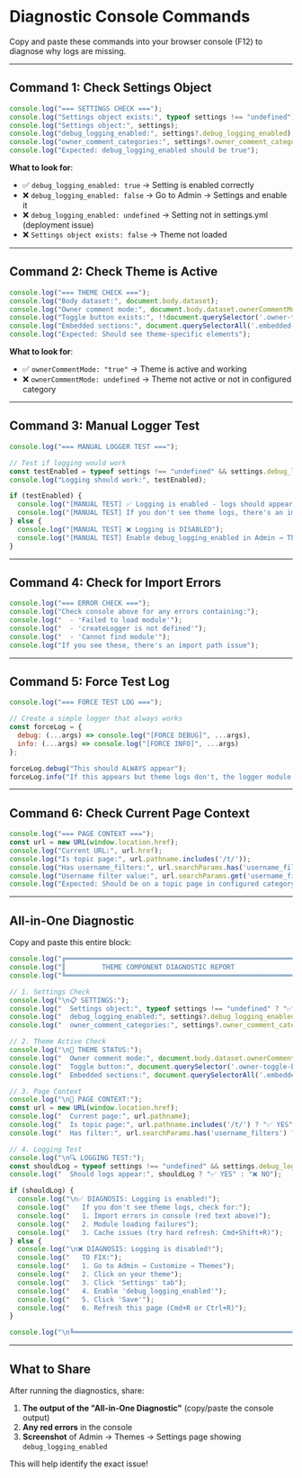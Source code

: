 # Diagnostic Console Commands

Copy and paste these commands into your browser console (F12) to diagnose why logs are missing.

---

## Command 1: Check Settings Object

```javascript
console.log("=== SETTINGS CHECK ===");
console.log("Settings object exists:", typeof settings !== "undefined");
console.log("Settings object:", settings);
console.log("debug_logging_enabled:", settings?.debug_logging_enabled);
console.log("owner_comment_categories:", settings?.owner_comment_categories);
console.log("Expected: debug_logging_enabled should be true");
```

**What to look for**:
- ✅ `debug_logging_enabled: true` → Setting is enabled correctly
- ❌ `debug_logging_enabled: false` → Go to Admin → Settings and enable it
- ❌ `debug_logging_enabled: undefined` → Setting not in settings.yml (deployment issue)
- ❌ `Settings object exists: false` → Theme not loaded

---

## Command 2: Check Theme is Active

```javascript
console.log("=== THEME CHECK ===");
console.log("Body dataset:", document.body.dataset);
console.log("Owner comment mode:", document.body.dataset.ownerCommentMode);
console.log("Toggle button exists:", !!document.querySelector('.owner-toggle-button'));
console.log("Embedded sections:", document.querySelectorAll('.embedded-posts__wrapper').length);
console.log("Expected: Should see theme-specific elements");
```

**What to look for**:
- ✅ `ownerCommentMode: "true"` → Theme is active and working
- ❌ `ownerCommentMode: undefined` → Theme not active or not in configured category

---

## Command 3: Manual Logger Test

```javascript
console.log("=== MANUAL LOGGER TEST ===");

// Test if logging would work
const testEnabled = typeof settings !== "undefined" && settings.debug_logging_enabled === true;
console.log("Logging should work:", testEnabled);

if (testEnabled) {
  console.log("[MANUAL TEST] ✅ Logging is enabled - logs should appear");
  console.log("[MANUAL TEST] If you don't see theme logs, there's an import/module issue");
} else {
  console.log("[MANUAL TEST] ❌ Logging is DISABLED");
  console.log("[MANUAL TEST] Enable debug_logging_enabled in Admin → Themes → Settings");
}
```

---

## Command 4: Check for Import Errors

```javascript
console.log("=== ERROR CHECK ===");
console.log("Check console above for any errors containing:");
console.log("  - 'Failed to load module'");
console.log("  - 'createLogger is not defined'");
console.log("  - 'Cannot find module'");
console.log("If you see these, there's an import path issue");
```

---

## Command 5: Force Test Log

```javascript
console.log("=== FORCE TEST LOG ===");

// Create a simple logger that always works
const forceLog = {
  debug: (...args) => console.log("[FORCE DEBUG]", ...args),
  info: (...args) => console.log("[FORCE INFO]", ...args)
};

forceLog.debug("This should ALWAYS appear");
forceLog.info("If this appears but theme logs don't, the logger module has an issue");
```

---

## Command 6: Check Current Page Context

```javascript
console.log("=== PAGE CONTEXT ===");
const url = new URL(window.location.href);
console.log("Current URL:", url.href);
console.log("Is topic page:", url.pathname.includes('/t/'));
console.log("Has username_filters:", url.searchParams.has('username_filters'));
console.log("Username filter value:", url.searchParams.get('username_filters'));
console.log("Expected: Should be on a topic page in configured category");
```

---

## All-in-One Diagnostic

Copy and paste this entire block:

```javascript
console.log("╔════════════════════════════════════════════════════════════╗");
console.log("║         THEME COMPONENT DIAGNOSTIC REPORT                  ║");
console.log("╚════════════════════════════════════════════════════════════╝");

// 1. Settings Check
console.log("\n📋 SETTINGS:");
console.log("  Settings object:", typeof settings !== "undefined" ? "✅ EXISTS" : "❌ MISSING");
console.log("  debug_logging_enabled:", settings?.debug_logging_enabled === true ? "✅ ENABLED" : "❌ DISABLED");
console.log("  owner_comment_categories:", settings?.owner_comment_categories || "Not set");

// 2. Theme Active Check
console.log("\n🎨 THEME STATUS:");
console.log("  Owner comment mode:", document.body.dataset.ownerCommentMode === "true" ? "✅ ACTIVE" : "❌ INACTIVE");
console.log("  Toggle button:", document.querySelector('.owner-toggle-button') ? "✅ FOUND" : "❌ NOT FOUND");
console.log("  Embedded sections:", document.querySelectorAll('.embedded-posts__wrapper').length);

// 3. Page Context
console.log("\n📍 PAGE CONTEXT:");
const url = new URL(window.location.href);
console.log("  Current page:", url.pathname);
console.log("  Is topic page:", url.pathname.includes('/t/') ? "✅ YES" : "❌ NO");
console.log("  Has filter:", url.searchParams.has('username_filters') ? "✅ YES" : "❌ NO");

// 4. Logging Test
console.log("\n🔍 LOGGING TEST:");
const shouldLog = typeof settings !== "undefined" && settings.debug_logging_enabled === true;
console.log("  Should logs appear:", shouldLog ? "✅ YES" : "❌ NO");

if (shouldLog) {
  console.log("\n✅ DIAGNOSIS: Logging is enabled!");
  console.log("   If you don't see theme logs, check for:");
  console.log("   1. Import errors in console (red text above)");
  console.log("   2. Module loading failures");
  console.log("   3. Cache issues (try hard refresh: Cmd+Shift+R)");
} else {
  console.log("\n❌ DIAGNOSIS: Logging is disabled!");
  console.log("   TO FIX:");
  console.log("   1. Go to Admin → Customize → Themes");
  console.log("   2. Click on your theme");
  console.log("   3. Click 'Settings' tab");
  console.log("   4. Enable 'debug_logging_enabled'");
  console.log("   5. Click 'Save'");
  console.log("   6. Refresh this page (Cmd+R or Ctrl+R)");
}

console.log("\n╚════════════════════════════════════════════════════════════╝");
```

---

## What to Share

After running the diagnostics, share:

1. **The output of the "All-in-One Diagnostic"** (copy/paste the console output)
2. **Any red errors** in the console
3. **Screenshot** of Admin → Themes → Settings page showing `debug_logging_enabled`

This will help identify the exact issue!

